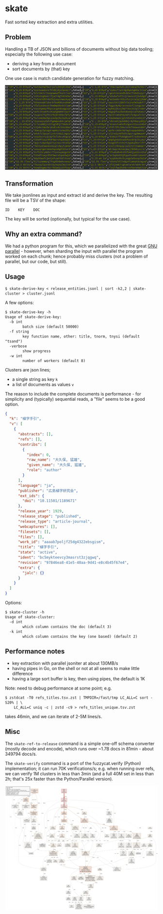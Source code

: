# skate

Fast sorted key extraction and extra utilities.

## Problem

Handling a TB of JSON and billions of documents without big data tooling;
especially the following use case:

* deriving a key from a document
* sort documents by (that) key

One use case is match candidate generation for fuzzy matching.

![](static/two_cluster_synopsis.png)

## Transformation

We take jsonlines as input and extract id and derive the key. The resulting
file will be a TSV of the shape:

```
ID    KEY    DOC
```

The key will be sorted (optionally, but typical for the use case).

## Why an extra command?

We had a python program for this, which we parallelized with the great [GNU
parallel](https://www.gnu.org/software/parallel/) - however, when sharding the
input with parallel the program worked on each chunk; hence probably miss
clusters (not a problem of parallel, but our code, but still).

## Usage

```
$ skate-derive-key < release_entities.jsonl | sort -k2,2 | skate-cluster > cluster.jsonl
```

A few options:

```
$ skate-derive-key -h
Usage of skate-derive-key:
  -b int
        batch size (default 50000)
  -f string
        key function name, other: title, tnorm, tnysi (default "tsand")
  -verbose
        show progress
  -w int
        number of workers (default 8)
```

Clusters are json lines;

* a single string as key `k`
* a list of documents as values `v`

The reason to include the complete documents is performance - for simplicity
and (typically) sequential reads, a "file" seems to be a good option.

```json
{
  "k": "植字手引",
  "v": [
    {
      "abstracts": [],
      "refs": [],
      "contribs": [
        {
          "index": 0,
          "raw_name": "大久保, 猛雄",
          "given_name": "大久保, 猛雄",
          "role": "author"
        }
      ],
      "language": "ja",
      "publisher": "広島植字研究会",
      "ext_ids": {
        "doi": "10.11501/1189671"
      },
      "release_year": 1929,
      "release_stage": "published",
      "release_type": "article-journal",
      "webcaptures": [],
      "filesets": [],
      "files": [],
      "work_id": "aaaab7poljf25dg4322ebsgism",
      "title": "植字手引",
      "state": "active",
      "ident": "bc5mykteevcy3masrst3zjqgwq",
      "revision": "97846ea8-41e5-40aa-9d41-e8c4b45f67e4",
      "extra": {
        "jalc": {}
      }
    }
  ]
}
```

Options:

```
$ skate-cluster -h
Usage of skate-cluster:
  -d int
        which column contains the doc (default 3)
  -k int
        which column contains the key (one based) (default 2)
```

## Performance notes

* key extraction with parallel jsoniter at about 130MB/s
* having pipes in Go, on the shell or not at all seems to make little difference
* having a large sort buffer is key, then using pipes, the default is 1K

Note: need to debug performance at some point; e.g.

```
$ zstdcat -T0 refs_titles.tsv.zst | TMPDIR=/fast/tmp LC_ALL=C sort -S20% | \
    LC_ALL=C uniq -c | zstd -c9 > refs_titles_unique.tsv.zst
```

takes 46min, and we can iterate of 2-5M lines/s.

## Misc

The `skate-ref-to-release` command is a simple one-off schema converter (mostly
decode and encode), which runs over ~1.7B docs in 81min - about 349794 docs/s.

The `skate-verify` command is a port of the fuzzycat.verify (Python)
implementation; it can run 70K verifications/s; e.g. when running over refs, we
can verify 1M clusters in less than 3min (and a full 40M set in less than 2h;
that's 25x faster than the Python/Parallel version).

![](static/skate.png)

